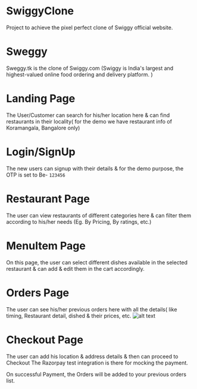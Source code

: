 # SwiggyClone
Project to achieve the pixel perfect clone of Swiggy official website.

# Sweggy 

Sweggy.tk is the clone of Swiggy.com (Swiggy is India's largest and highest-valued online food ordering and delivery platform. )

# Landing Page
The User/Customer can search for his/her location here & can find restaurants in their locality( for the demo we have restaurant info of Koramangala, Bangalore only)


# Login/SignUp
The new users can signup with their details & for the demo purpose, the OTP is set to Be-
`123456`


# Restaurant Page
The user can view restaurants of different categories here & can filter them according to his/her needs (Eg. By Pricing, By ratings, etc.)

# MenuItem Page
On this page, the user can select different dishes available in the selected restaurant & can add & edit them in the cart accordingly.

# Orders Page
The user can see his/her previous orders here with all the details( like timing, Restaurant detail, dished & their prices, etc.
![alt text](https://github.com/AlokKothiyal1/SwiggyClone/blob/main/project_images/Screenshot%20from%202020-11-15%2022-49-45.png)
# Checkout Page
The user can add his location  & address details & then can proceed to Checkout 
The Razorpay test integration is there for mocking the payment.

On successful Payment, the Orders will be added to your previous orders list.
